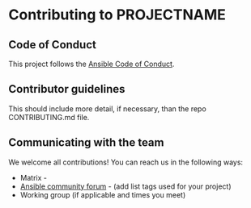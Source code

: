 # Contributing to PROJECTNAME

## Code of Conduct

This project follows the [Ansible Code of Conduct](https://docs.ansible.com/ansible/latest/community/code_of_conduct.html).

## Contributor guidelines

This should include more detail, if necessary, than the repo CONTRIBUTING.md file.

## Communicating with the team

We welcome all contributions! You can reach us in the following ways:

* Matrix - <link to projectname matrix room>
* [Ansible community forum](https://forum.ansible.com/) - (add list tags used for your project)
* Working group (if applicable and times you meet)
